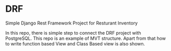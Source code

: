 # DRF
Simple Django Rest Framework Project for Resturant Inventory

In this repo, there is simple step to connect the DRF project with PostgreSQL.
This repo is an example of MVT structure.
Apart from that how to write function based View and Class Based view is also shown.
